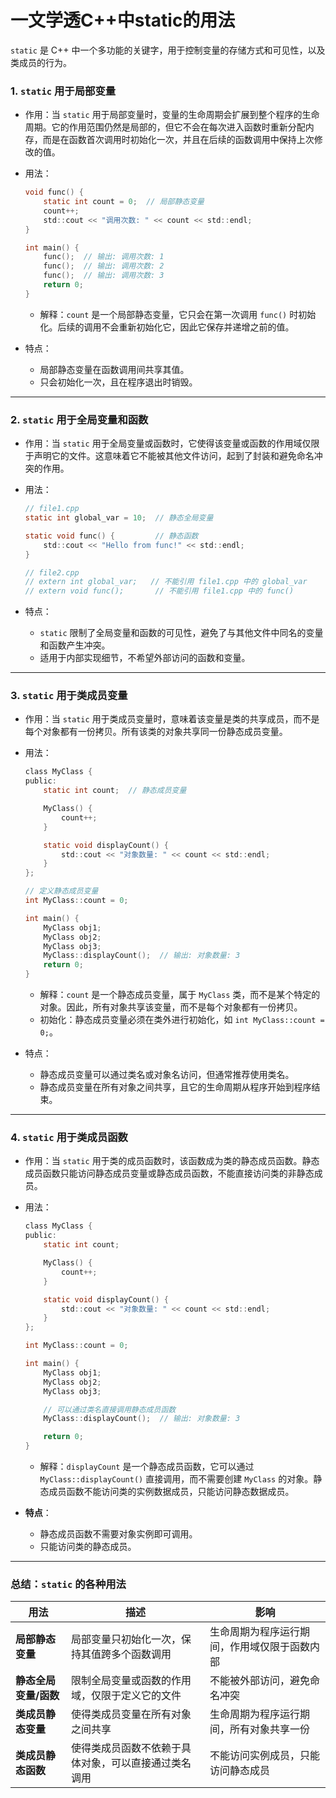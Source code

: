 # 一文学透C++中static的用法

`static` 是 C++ 中一个多功能的关键字，用于控制变量的存储方式和可见性，以及类成员的行为。

### 1. `static` 用于局部变量

- 作用：当 `static` 用于局部变量时，变量的生命周期会扩展到整个程序的生命周期。它的作用范围仍然是局部的，但它不会在每次进入函数时重新分配内存，而是在函数首次调用时初始化一次，并且在后续的函数调用中保持上次修改的值。

- 用法：

  ```c
  void func() {
      static int count = 0;  // 局部静态变量
      count++;
      std::cout << "调用次数: " << count << std::endl;
  }
  
  int main() {
      func();  // 输出: 调用次数: 1
      func();  // 输出: 调用次数: 2
      func();  // 输出: 调用次数: 3
      return 0;
  }
  ```

  - 解释：`count` 是一个局部静态变量，它只会在第一次调用 `func()` 时初始化。后续的调用不会重新初始化它，因此它保存并递增之前的值。

- 特点：

  - 局部静态变量在函数调用间共享其值。
  - 只会初始化一次，且在程序退出时销毁。

------

### 2. `static` 用于全局变量和函数

- 作用：当 `static` 用于全局变量或函数时，它使得该变量或函数的作用域仅限于声明它的文件。这意味着它不能被其他文件访问，起到了封装和避免命名冲突的作用。

- 用法：

  ```c
  // file1.cpp
  static int global_var = 10;  // 静态全局变量
  
  static void func() {         // 静态函数
      std::cout << "Hello from func!" << std::endl;
  }
  
  // file2.cpp
  // extern int global_var;   // 不能引用 file1.cpp 中的 global_var
  // extern void func();       // 不能引用 file1.cpp 中的 func()
  ```

- 特点：

  - `static` 限制了全局变量和函数的可见性，避免了与其他文件中同名的变量和函数产生冲突。
  - 适用于内部实现细节，不希望外部访问的函数和变量。

------

### 3. `static` 用于类成员变量

- 作用：当 `static` 用于类成员变量时，意味着该变量是类的共享成员，而不是每个对象都有一份拷贝。所有该类的对象共享同一份静态成员变量。

- 用法：

  ```c
  class MyClass {
  public:
      static int count;  // 静态成员变量
  
      MyClass() {
          count++;
      }
  
      static void displayCount() {
          std::cout << "对象数量: " << count << std::endl;
      }
  };
  
  // 定义静态成员变量
  int MyClass::count = 0;
  
  int main() {
      MyClass obj1;
      MyClass obj2;
      MyClass obj3;
      MyClass::displayCount();  // 输出: 对象数量: 3
      return 0;
  }
  ```

  - 解释：`count` 是一个静态成员变量，属于 `MyClass` 类，而不是某个特定的对象。因此，所有对象共享该变量，而不是每个对象都有一份拷贝。
  - 初始化：静态成员变量必须在类外进行初始化，如 `int MyClass::count = 0;`。

- 特点：

  - 静态成员变量可以通过类名或对象名访问，但通常推荐使用类名。
  - 静态成员变量在所有对象之间共享，且它的生命周期从程序开始到程序结束。

------

### 4. `static` 用于类成员函数

- 作用：当 `static` 用于类的成员函数时，该函数成为类的静态成员函数。静态成员函数只能访问静态成员变量或静态成员函数，不能直接访问类的非静态成员。

- 用法：

  ```c
  class MyClass {
  public:
      static int count;
  
      MyClass() {
          count++;
      }
  
      static void displayCount() {
          std::cout << "对象数量: " << count << std::endl;
      }
  };
  
  int MyClass::count = 0;
  
  int main() {
      MyClass obj1;
      MyClass obj2;
      MyClass obj3;
  
      // 可以通过类名直接调用静态成员函数
      MyClass::displayCount();  // 输出: 对象数量: 3
  
      return 0;
  }
  ```

  - 解释：`displayCount` 是一个静态成员函数，它可以通过 `MyClass::displayCount()` 直接调用，而不需要创建 `MyClass` 的对象。静态成员函数不能访问类的实例数据成员，只能访问静态数据成员。

- **特点**：

  - 静态成员函数不需要对象实例即可调用。
  - 只能访问类的静态成员。

------

### 总结：`static` 的各种用法

| 用法                  | 描述                                                 | 影响                                         |
| --------------------- | ---------------------------------------------------- | -------------------------------------------- |
| **局部静态变量**      | 局部变量只初始化一次，保持其值跨多个函数调用         | 生命周期为程序运行期间，作用域仅限于函数内部 |
| **静态全局变量/函数** | 限制全局变量或函数的作用域，仅限于定义它的文件       | 不能被外部访问，避免命名冲突                 |
| **类成员静态变量**    | 使得类成员变量在所有对象之间共享                     | 生命周期为程序运行期间，所有对象共享一份     |
| **类成员静态函数**    | 使得类成员函数不依赖于具体对象，可以直接通过类名调用 | 不能访问实例成员，只能访问静态成员           |

